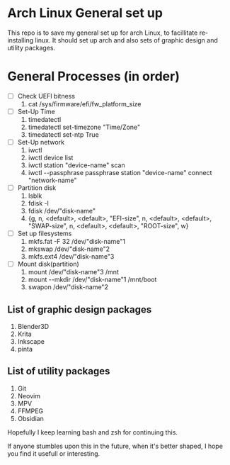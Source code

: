 # Arch Linux General set up
This repo is to save my general set up for arch Linux, to facillitate re-installing linux.  It should set up arch and also sets of graphic design and utility packages.

# General Processes (in order)
- [ ] Check UEFI bitness
    1. cat /sys/firmware/efi/fw\_platform\_size
- [ ] Set-Up Time
    1. timedatectl
    2. timedatectl set-timezone "Time/Zone"
    3. timedatectl set-ntp True
- [ ] Set-Up network
    1. iwctl
    2. iwctl device list
    3. iwctl station "device-name" scan
    4. iwctl --passphrase passphrase station "device-name" connect "network-name"
- [ ] Partition disk
    1. lsblk
    2. fdisk -l
    3. fdisk /dev/"disk-name"
    4. {g, n, \<default\>, \<default\>, "EFI-size", n, \<default\>, \<default\>, "SWAP-size", n, \<default\>, \<default\>, "ROOT-size", w}
- [ ] Set up filesystems
    1. mkfs.fat -F 32 /dev/"disk-name"1
    2. mkswap /dev/"disk-name"2
    3. mkfs.ext4 /dev/"disk-name"3
- [ ] Mount disk(partition)
    1. mount /dev/"disk-name"3 /mnt
    3. mount --mkdir /dev/"disk-name"1 /mnt/boot
    3. swapon /dev/"disk-name"2

## List of graphic design packages
1. Blender3D
2. Krita
3. Inkscape
4. pinta

## List of utility packages
1. Git
2. Neovim
3. MPV
4. FFMPEG
5. Obsidian

Hopefully I keep learning bash and zsh for continuing this.

If anyone stumbles upon this in the future, when it's better shaped, I hope you find it usefull or interesting.

